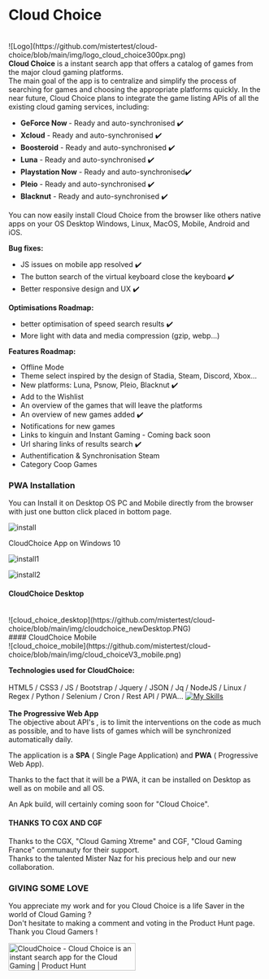 # Cloud Choice
<br>
![Logo](https://github.com/mistertest/cloud-choice/blob/main/img/logo_cloud_choice300px.png)
<br>
<b>Cloud Choice</b> is a instant search app that offers a catalog of games from the major cloud gaming platforms.
<br>
The main goal of the app is to centralize and simplify the process of searching for games and choosing the appropriate platforms quickly. In the near future, Cloud Choice plans to integrate the game listing APIs of all the existing cloud gaming services, including:


- <b>GeForce Now </b> - Ready and auto-synchronised :heavy_check_mark:
- <b>Xcloud</b> - Ready and auto-synchronised :heavy_check_mark:
- <b>Boosteroid</b> - Ready and auto-synchronised :heavy_check_mark:
- <b>Luna</b> - Ready and auto-synchronised :heavy_check_mark:
- <b>Playstation Now</b> - Ready and auto-synchronised:heavy_check_mark:
- <b>Pleio</b> - Ready and auto-synchronised :heavy_check_mark:
- <b>Blacknut</b> - Ready and auto-synchronised :heavy_check_mark:

You can now easily install Cloud Choice from the browser like others native apps on your OS Desktop Windows, Linux, MacOS, Mobile, Android and iOS.

<b>Bug fixes:</b><br>
- JS issues on mobile app resolved  :heavy_check_mark:
- The button search of the virtual keyboard close the keyboard  :heavy_check_mark:
- Better responsive design and UX  :heavy_check_mark:

<b>Optimisations Roadmap:</b><br>
- better optimisation of speed search results  :heavy_check_mark:<br>
- More light with data and media compression (gzip, webp...)<br>

<b>Features Roadmap:</b><br>
- Offline Mode<br>
- Theme select inspired by the design of Stadia, Steam, Discord, Xbox...<br>
- New platforms:
Luna, Psnow, Pleio, Blacknut  :heavy_check_mark:<br>
- Add to the Wishlist<br>
- An overview of the games that will leave the platforms<br>
- An overview of new games added  :heavy_check_mark:<br>
- Notifications for new games<br>
- Links to kinguin and Instant Gaming - Coming back soon<br>
- Url sharing links of results search :heavy_check_mark:<br>
- Authentification & Synchronisation Steam<br>
- Category Coop Games<br>

### PWA Installation
You can Install it on Desktop OS PC and Mobile directly from the browser with just one button click placed in bottom page.

![install](https://raw.githubusercontent.com/mistertest/cloud-choice/main/img/button_install.PNG)

CloudChoice App on Windows 10

![install1](https://github.com/mistertest/cloud-choice/blob/main/img/barre_tache.PNG)

![install2](https://github.com/mistertest/cloud-choice/blob/main/img/demarer_cloud_choice.png)
<br>
#### CloudChoice Desktop
<br>
![cloud_choice_desktop](https://github.com/mistertest/cloud-choice/blob/main/img/cloudchoice_newDesktop.PNG)
<br>
#### CloudChoice Mobile
<br>
![cloud_choice_mobile](https://github.com/mistertest/cloud-choice/blob/main/img/cloud_choiceV3_mobile.png)

<b>Technologies used for CloudChoice:</b>
<br><br>
HTML5 / CSS3 / JS / Bootstrap / Jquery / JSON / Jq / NodeJS / Linux / Regex / Python / Selenium / Cron / Rest API / PWA...
[![My Skills](https://skillicons.dev/icons?i=html,css,js,regex,jquery,bootstrap,nodejs,linux,py,selenium)](https://skillicons.dev)
<br><br>
<b>The Progressive Web App</b> <br>
The objective about API's , is to limit the interventions on the code as much as possible, and to have lists of games which will be synchronized automatically daily.

The application is a **SPA** ( Single Page Application) and **PWA** ( Progressive Web App).

Thanks to the fact that it will be a PWA, it can be installed on Desktop as well as on mobile and all OS.

An Apk build, will certainly coming  soon for "Cloud Choice".

#### THANKS TO CGX AND CGF
Thanks to the  CGX, "Cloud Gaming Xtreme" and CGF, "Cloud Gaming France" communauty for their support.<br>
Thanks to the talented Mister Naz for his precious help and our new collaboration.


### GIVING SOME LOVE

You appreciate my work and for you Cloud Choice is a life Saver in the world of Cloud Gaming ?<br>
Don't hesitate to making a comment and voting in the Product Hunt page. <br>
Thank you Cloud Gamers !

<a href="https://www.producthunt.com/posts/cloudchoice?utm_source=badge-featured&utm_medium=badge&utm_souce=badge-cloudchoice" target="_blank"><img src="https://api.producthunt.com/widgets/embed-image/v1/featured.svg?post_id=343875&theme=light" alt="CloudChoice - Cloud&#0032;Choice&#0032;is&#0032;an&#0032;instant&#0032;search&#0032;app&#0032;for&#0032;the&#0032;Cloud&#0032;Gaming | Product Hunt" style="width: 250px; height: 54px;" width="250" height="54" /></a>
